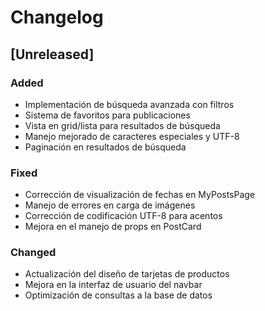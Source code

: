 # Changelog

## [Unreleased]

### Added
- Implementación de búsqueda avanzada con filtros
- Sistema de favoritos para publicaciones
- Vista en grid/lista para resultados de búsqueda
- Manejo mejorado de caracteres especiales y UTF-8
- Paginación en resultados de búsqueda

### Fixed
- Corrección de visualización de fechas en MyPostsPage
- Manejo de errores en carga de imágenes
- Corrección de codificación UTF-8 para acentos
- Mejora en el manejo de props en PostCard

### Changed
- Actualización del diseño de tarjetas de productos
- Mejora en la interfaz de usuario del navbar
- Optimización de consultas a la base de datos
